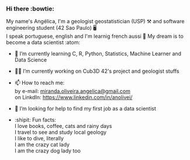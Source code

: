 ### Hi there :bowtie:

My name's Angélica, I'm a geologist geostatistician (USP) :hammer_and_pick: and software engineering student (42 Sao Paulo) :desktop_computer:<br>
I speak portuguese, english and I'm learnig french aussi :baguette_bread:
My dream is to become a data scientist :atom:

- 🔭 I’m currently learning 
C, R, Python, Statistics, Machine Learner and Data Science

- :woman_astronaut: I’m currently working on 
Cub3D 42's project and geologist stuffs

- 📫 How to reach me:<br>
by e-mail: miranda.oliveira.angelica@gmail.com<br>
on LinkdIn: https://www.linkedin.com/in/anolivei/<br>

- 🤔 I’m looking for help to find my first job as a data scientist

- :shipit: Fun facts:<br>
I love books, coffee, cats and rainy days<br>
I travel to see and study local geology<br>
I like to dive, literally<br>
I am the crazy cat lady<br>
I am the crazy dog lady too
